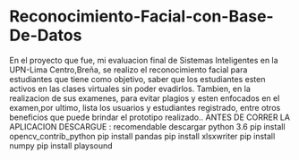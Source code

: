 # Reconocimiento-Facial-con-Base-De-Datos
En el proyecto que fue, mi evaluacion final  de Sistemas Inteligentes en la UPN-Lima Centro,Breña, se realizo el reconocimiento facial para estudiantes que tiene como objetivo, saber que los estudiantes esten activos en las clases virtuales sin poder evadirlos. Tambien, en la realizacion de sus examenes, para evitar plagios y esten enfocados en el examen,por ultimo, lista los usuarios y estudiantes registrado, entre otros beneficios que puede brindar el prototipo realizado..
ANTES DE CORRER LA APLICACION DESCARGUE :
recomendable descargar python 3.6
pip install opencv_contrib_python
pip install pandas
pip install xlsxwriter
pip install numpy 
pip install playsound
